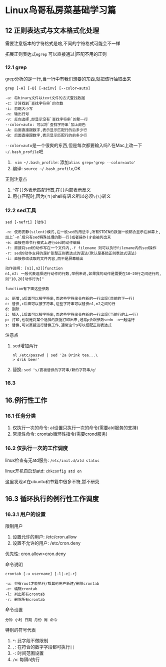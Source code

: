 # Linux鸟哥私房菜基础学习篇

## 12 正则表达式与文本格式化处理

需要注意版本的字符格式是啥,不同的字符格式可能会不一样

拓展正则表达式`egrep` 可以直接通过|匹配不用的正则

### 12.1 grep

grep分析的是一行,当一行中有我们想要的东西,就把该行抽取出来

`grep [-A] [-B] [-acinv] [--color=auto]`

```shell
-a: 将binary文件以text文件的方式查找数据
-c: 计算找到`查找字符串`的次数
-i: 忽略大小写
-n: 输出行号
-v: 反向选择,即显示没有`查找字符串`的那一行
--color=auto: 可以将`查找字符串`加上颜色
-A: 后面直接跟数字,表示显示匹配行的后多少行
-B: 后面直接跟数字,表示显示匹配行的前多少行
```

`--color=auto`是一个很爽的东西,但是每次都要输入吗?.在Mac上改一下`~/.bash_profile`吧

1. ` vim ~/.bash_profile`: 添加`alias grep='grep --color=auto'`
2. 编译: `source ~/.bash_profile`,OK

正则注意点

1. `^`在`[]`外表示匹配行首,在`[]`内部表示反义
2. 用`{}`匹配时,因为`{与}`shell有语义所以必须`\{\}`转义

### 12.2 sed工具

`sed [-nefri] [动作]`

```shell
-n: 使用安静(silent)模式,在一般sed的用法中,所有STDIN的数据一般都会显示在屏幕上,加上`-n`后只有sed特殊处理的那一行(或者操作)才会被列出来
-e: 直接在命令行模式上进行sed的动作编辑
-f: 直接将sed的动作写在一个文件内,-f filename 则可以执行filename内的sed操作
-r: sed的动作支持的是扩张型正则表达式的语法(默认是基础正则表达式语法)
-i: 直接修改读取的文件内容,而不是屏幕输出

动作说明: [n1[,n2]]function
n1,n2: 一般代表选择进行动作的行数,举例来说,如果我的动作是需要在10~20行之间进行的,则"10,20[动作行为]"

function有下面这些参数

a: 新增,a后面可以接字符串,而这些字符串会在新的一行出现(目前的下一行)
c: 替换,c后面可以接字符串,这些字符串可以替换n1,n2之间的行
d: 删除
i: 插入,i后面可以接字符串,而这些字符串会在新的一行出现(当前行的上一行)
p: 打印,也就是将某个选择的数据打印出来,通常p会跟参数sedn -n一起运行
s: 替换,可以直接进行替换工作,通常这个s可以搭配正则表达式
```

注意点

1. sed增加两行

    ```shell
    nl /etc/passwd | sed '2a Drink tea...\
    > drik beer'
    ```
2. 替换: `sed 's/要被替换的字符串/新的字符串/g'`

### 16.3
## 16.例行性工作

### 16.1 任务分类

1. 仅执行一次的命令: at设置只执行一次的命令(需要atd服务的支持)
2. 常规性命令: crontab循环性指令(需要crond服务)

### 16.2 仅执行一次的工作调度

linux检查有无atd服务: `/etc/init.d/atd status`

linux开机自启动atd: `chkconfig atd on`

这里发现at在ubuntu和书籍中很多不符,暂不研究

## 16.3 循环执行的例行性工作调度

### 16.3.1 用户的设置

限制用户

1. 设置允许的用户: /etc/cron.allow
2. 设置不允许的用户: /etc/cron.deny

优先性: cron.allow>cron.deny

命令说明

```shell
crontab [-u username] [-l|-e|-r]

-u: 只有root才能执行/帮其他用户新建/删除crontab
-e: 编辑crontab
-l: 列出所有crontab
-r: 删除所有crontab
```
命令设置

`分钟 小时 日期 月份 周 命令`

特别的符号代表

1. `*`: 此字段不做限制
2. `,`: 在符合的数字字段都可执行`||`
3. `-`: 时间范围设置
4. `/n`: 每隔n执行





